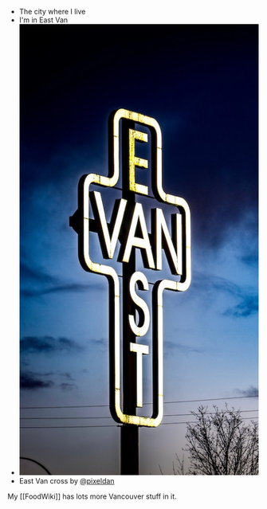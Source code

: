 - The city where I live
- I'm in East Van
- ![](../assets/daniel-abadia-aowabhfa6bg-unsplash.jpg)
- East Van cross by [@pixeldan](https://unsplash.com/photos/aowabhfa6bg)

My [[FoodWiki]] has lots more Vancouver stuff in it.
